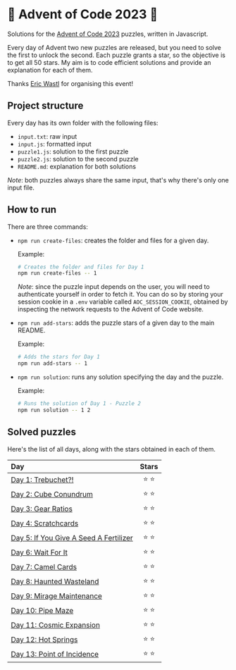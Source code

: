 # 🌲 Advent of Code 2023 🌲

Solutions for the [Advent of Code 2023](https://adventofcode.com/2023) puzzles, written in Javascript.

Every day of Advent two new puzzles are released, but you need to solve the first to unlock the second. Each puzzle grants a star, so the objective is to get all 50 stars. My aim is to code efficient solutions and provide an explanation for each of them.

Thanks [Eric Wastl](https://twitter.com/ericwastl) for organising this event!

## Project structure

Every day has its own folder with the following files:

-   `input.txt`: raw input
-   `input.js`: formatted input
-   `puzzle1.js`: solution to the first puzzle
-   `puzzle2.js`: solution to the second puzzle
-   `README.md`: explanation for both solutions

_Note_: both puzzles always share the same input, that's why there's only one input file.

## How to run

There are three commands:

-   `npm run create-files`: creates the folder and files for a given day.

    Example:

    ```sh
    # Creates the folder and files for Day 1
    npm run create-files -- 1
    ```

    _Note_: since the puzzle input depends on the user, you will need to authenticate yourself in order to fetch it. You can do so by storing your session cookie in a `.env` variable called `AOC_SESSION_COOKIE`, obtained by inspecting the network requests to the Advent of Code website.

-   `npm run add-stars`: adds the puzzle stars of a given day to the main README.

    Example:

    ```sh
    # Adds the stars for Day 1
    npm run add-stars -- 1
    ```

-   `npm run solution`: runs any solution specifying the day and the puzzle.

    Example:

    ```sh
    # Runs the solution of Day 1 - Puzzle 2
    npm run solution -- 1 2
    ```

## Solved puzzles

Here's the list of all days, along with the stars obtained in each of them.

| Day                                              |  Stars  |
| :----------------------------------------------- | :-----: |
| [Day 1: Trebuchet?!](./day1)                     | ⭐️ ⭐️ |
| [Day 2: Cube Conundrum](./day2)                  | ⭐️ ⭐️ |
| [Day 3: Gear Ratios](./day3)                     | ⭐️ ⭐️ |
| [Day 4: Scratchcards](./day4)                    | ⭐️ ⭐️ |
| [Day 5: If You Give A Seed A Fertilizer](./day5) | ⭐️ ⭐️ |
| [Day 6: Wait For It](./day6)                     | ⭐️ ⭐️ |
| [Day 7: Camel Cards](./day7)                     | ⭐️ ⭐️ |
| [Day 8: Haunted Wasteland](./day8)               | ⭐️ ⭐️ |
| [Day 9: Mirage Maintenance](./day9)              | ⭐️ ⭐️ |
| [Day 10: Pipe Maze](./day10)                     | ⭐️ ⭐️ |
| [Day 11: Cosmic Expansion](./day11)              | ⭐️ ⭐️ |
| [Day 12: Hot Springs](./day12)                   | ⭐️ ⭐️ |
| [Day 13: Point of Incidence](./day13)            | ⭐️ ⭐️ |
